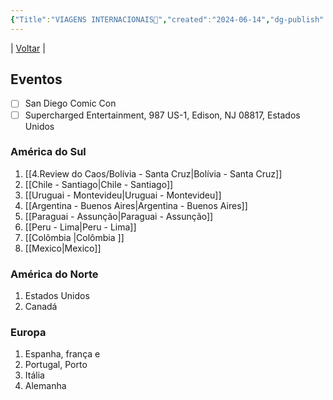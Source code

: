 ```yaml
---
{"Title":"VIAGENS INTERNACIONAIS🛫","created":"2024-06-14","dg-publish":true,"tags":["pessoal/list","pessoal/viagem","Internacional"],"permalink":"/1-minha-vida/internacionais/","dgPassFrontmatter":true}
---
```


| [Voltar](index) |
## Eventos
- [ ] San Diego Comic Con
- [ ] Supercharged Entertainment, 987 US-1, Edison, NJ 08817, Estados Unidos
### América do Sul
1. [[4.Review do Caos/Bolívia - Santa Cruz\|Bolívia - Santa Cruz]]
2. [[Chile - Santiago\|Chile - Santiago]]
3. [[Uruguai - Montevideu\|Uruguai - Montevideu]]
4. [[Argentina - Buenos Aires\|Argentina - Buenos Aires]]
5. [[Paraguai - Assunção\|Paraguai - Assunção]]
6. [[Peru - Lima\|Peru - Lima]]
7. [[Colômbia \|Colômbia ]]
7. [[Mexico\|Mexico]]
### América do Norte
1. Estados Unidos
2. Canadá
### Europa
1. Espanha, frança e 
2. Portugal, Porto
3. Itália
4. Alemanha